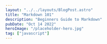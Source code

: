```yaml
---
layout: "../../layouts/BlogPost.astro"
title: "Markdown 101"
description: "Beginners Guide to Markdown"
pubDate: "Oct 14 2022"
heroImage: "/placeholder-hero.jpg"
tag: ["javascript"]
---
```


